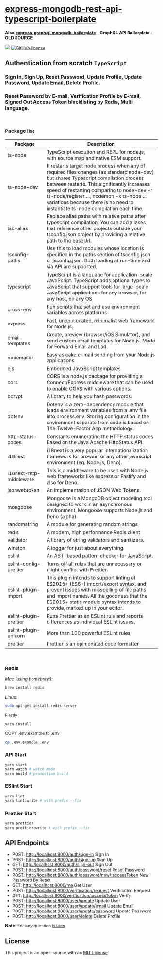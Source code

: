 # [express-mongodb-rest-api-typescript-boilerplate](https://github.com/watscho/express-mongodb-rest-api-boilerplate)

**Also [express-graphql-mongodb-boilerplate](https://github.com/watscho/express-graphql-mongodb-boilerplate) - GraphQL API Boilerplate - OLD SOURCE**

[![](https://img.shields.io/badge/author-@watscho-blue.svg)](https://www.linkedin.com/in/watscho)
[![GitHub license](https://img.shields.io/github/license/watscho/express-mongodb-rest-api-boilerplate)](https://github.com/watscho/express-mongodb-rest-api-boilerplate/blob/master/LICENSE)

## Authentication from scratch `TypeScript`

### Sign In, Sign Up, Reset Password, Update Profile, Update Password, Update Email, Delete Profile.
### Reset Password by E-mail, Verification Profile by E-mail, Signed Out Access Token blacklisting by Redis, Multi language.
<br>

### Package list

| Package                    | Description                                                                                                                                                                                                             |
| -------------------------- | ----------------------------------------------------------------------------------------------------------------------------------------------------------------------------------------------------------------------- |
| ts-node                 | TypeScript execution and REPL for node.js, with source map and native ESM support.  |
| ts-node-dev             | It restarts target node process when any of required files changes (as standard node-dev) but shares Typescript compilation process between restarts. This significantly increases speed of restarting comparing to node-dev -r ts-node/register ..., nodemon -x ts-node ... variations because there is no need to instantiate ts-node compilation each time. |
| tsc-alias               | Replace alias paths with relative paths after typescript compilation. You can add aliases that reference other projects outside your tsconfig.json project by providing a relative path to the baseUrl. |
| tsconfig-paths          | Use this to load modules whose location is specified in the paths section of tsconfig.json or jsconfig.json. Both loading at run-time and via API are supported. |
| typescript              | TypeScript is a language for application-scale JavaScript. TypeScript adds optional types to JavaScript that support tools for large-scale JavaScript applications for any browser, for any host, on any OS |
| cross-env               | Run scripts that set and use environment variables across platforms |
| express                 | Fast, unopinionated, minimalist web framework for Node.js. |
| email-templates         | Create, preview (browser/iOS Simulator), and send custom email templates for Node.js. Made for Forward Email and Lad. |
| nodemailer              | Easy as cake e-mail sending from your Node.js applications |
| ejs                     | Embedded JavaScript templates |
| cors                    | CORS is a node.js package for providing a Connect/Express middleware that can be used to enable CORS with various options. |
| bcrypt                  | A library to help you hash passwords. |
| dotenv                  | Dotenv is a zero-dependency module that loads environment variables from a .env file into process.env. Storing configuration in the environment separate from code is based on The Twelve-Factor App methodology. |
| http-status-codes       | Constants enumerating the HTTP status codes. Based on the Java Apache HttpStatus API. |
| i18next                 | i18next is a very popular internationalization framework for browser or any other javascript environment (eg. Node.js, Deno). |
| i18next-http-middleware | This is a middleware to be used with Node.js web frameworks like express or Fastify and also for Deno. |
| jsonwebtoken            | An implementation of JSON Web Tokens. |
| mongoose                | Mongoose is a MongoDB object modeling tool designed to work in an asynchronous environment. Mongoose supports Node.js and Deno (alpha). |
| randomstring            | A module for generating random strings |
| redis                   | A modern, high performance Redis client |
| validator               | A library of string validators and sanitizers. |
| winston                 | A logger for just about everything. |
| eslint                  | An AST-based pattern checker for JavaScript. |
| eslint-config-prettier  | Turns off all rules that are unnecessary or might conflict with Prettier. |
| eslint-plugin-import    | This plugin intends to support linting of ES2015+ (ES6+) import/export syntax, and prevent issues with misspelling of file paths and import names. All the goodness that the ES2015+ static module syntax intends to provide, marked up in your editor. |
| eslint-plugin-prettier  | Runs Prettier as an ESLint rule and reports differences as individual ESLint issues. |
| eslint-plugin-unicorn   | More than 100 powerful ESLint rules |
| prettier                | Prettier is an opinionated code formatter |

<br>

### Redis

_Mac (using [homebrew](http://brew.sh/)):_

```bash
brew install redis
```

_Linux:_

```bash
sudo apt-get install redis-server
```

Firstly
```bash
yarn install
```

COPY .env.example to .env

```bash
cp .env.example .env
```

### API Start

```bash
yarn start
yarn watch # watch mode
yarn build # production build
```

### ESlint Start

```bash
yarn lint
yarn lint:write # with prefix --fix
```

### Prettier Start

```bash
yarn prettier
yarn prettier:write # with prefix --fix
```
## API Endpoints

- POST: <http://localhost:8000/auth/sign-in> Sign In
- POST: <http://localhost:8000/auth/sign-up> Sign Up
- GET:  <http://localhost:8000/auth/sign-out> Sign Out
- POST: <http://localhost:8000/auth/password/reset> Reset Password
- POST: <http://localhost:8000/auth/password/new/:accessToken> New Password By Reset
- GET:  <http://localhost:8000/me> Get User
- POST: <http://localhost:8000/verification/request> Verification Request
- GET:  <http://localhost:8000/verification/:accessToken> Verify
- POST: <http://localhost:8000/user/update> Update User
- POST: <http://localhost:8000/user/update/email> Update Email
- POST: <http://localhost:8000/user/update/password> Update Password
- POST: <http://localhost:8000/user/delete> Delete Profile

**Note:** For any question [issues](https://github.com/watscho/express-mongodb-rest-api-boilerplate/issues)

## License

This project is an open-source with an [MIT License](https://github.com/watscho/express-mongodb-rest-api-boilerplate/blob/master/LICENSE)
